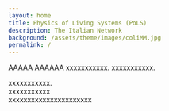 ```yaml
---
layout: home
title: Physics of Living Systems (PoLS)
description: The Italian Network
background: /assets/theme/images/coliMM.jpg
permalink: /
---
```



AAAAA AAAAAA 
xxxxxxxxxxx.  xxxxxxxxxxx. 


xxxxxxxxxxx.     
xxxxxxxxxxx      
xxxxxxxxxxxxxxxxxxxxxx
